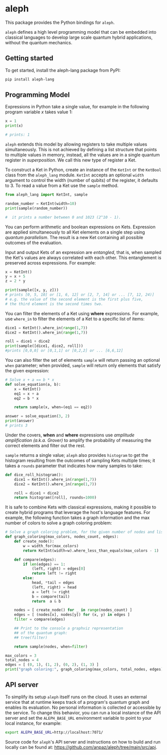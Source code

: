 
# aleph

This package provides the Python bindings for `aleph`.

`aleph` defines a high level programming model that can be embedded into classical languages to develop large scale quantum hybrid applications, without the quantum mechanics.

## Getting started

To get started, install the aleph-lang package from PyPI:

```bash
pip install aleph-lang
```


## Programming Model

Expressions in Python take a single value, for example in the following program variable $x$ takes value 1:

```python
x = 1
print(x)

# prints: 1
```

`aleph` extends this model by allowing registers to take multiple values simultaneously. This is not achieved by defining a list structure that points to multiple values in memory, instead, all the values are in a single quantum register in *superposition*. We call this new type of register a Ket. 

To construct a Ket in Python, create an instance of the `KetInt` or the `KetBool` class from the `aleph_lang` module. `KetInt` accepts an optional `width` argument to control the width (number of qubits) of the register, it defaults to 3. To read a value from a Ket use the `sample` method.

```python
from aleph_lang import KetInt, sample

random_number = KetInt(width=10)
print(sample(random_number))

#  it prints a number between 0 and 1023 (2^10 - 1).
```

You can perform arithmetic and boolean expressions on Kets. Expression are applied simultaneously to all Ket elements on a single step using *quantum parallelism*. The result is a new Ket containing all possible outcomes of the evaluation.

Input and output Kets of an expression are *entangled*, that is, when sampled the Ket's values are always correlated with each other. This entanglement is preserved across expressions. For example:

```python
x = KetInt()
y = x + 5
z = 2 * y

print(sample([x, y, z]))
# prints [0, 5, 10] or [1, 6, 12] or [2, 7, 14] or ... [7, 12, 24)]
# e.g. the value of the second element is the first plus five, 
# the third element is the second times two.
```

You can filter the elements of a Ket using **where** expressions. For example, use `where_in` to filter the elements of a Ket to a specific list of items:

```python
dice1 = KetInt().where_in(range(1,7))
dice2 = KetInt().where_in(range(1,7))

roll = dice1 + dice2
print(sample([dice1, dice2, roll]))
#prints [0,0,0] or [0,1,1] or [0,2,2] or ... [6,6,12]
```

You can also filter the set of elements `sample` will return passing an optional `when` parameter; when provided, `sample` will return only elements that satisfy the given expression:

```python
# Solve x + a == b * x 
def solve_equation(a, b):
    x = KetInt()
    eq1 = x + a
    eq2 = b * x

    return sample(x, when=(eq1 == eq2))

answer = solve_equation(3, 2)
print(answer)
# prints 3
```

Under the covers, **when** and **where** expressions use *amplitude amplification (a.k.a. Grover)* to amplify the probability of measuring the correct elements and filter out the rest.

`sample` returns a single value; `aleph` also provides `histogram` to get the histogram resulting from the outcomes of sampling Kets multiple times; it takes a `rounds` parameter that indicates how many samples to take:

```python
def dice_roll_histogram():
    dice1 = KetInt().where_in(range(1,7))
    dice2 = KetInt().where_in(range(1,7))

    roll = dice1 + dice2
    return histogram([roll], rounds=1000)
```


It is safe to combine Kets with classical expressions, making it possible to create hybrid programs that leverage the host's language features. For example, the following function takes a graph information and the max number of colors to solve a graph coloring problem:

```python
# Solve a graph coloring problem, for the given number of nodes and list of edges.
def graph_coloring(max_colors, nodes_count, edges):
    def create_node():
        w = width_for(max_colors)
        return KetInt(width=w).where_less_than_equals(max_colors - 1)

    def compare(edges):
        if len(edges) == 1:
            (left, right) = edges[0] 
            return left != right
        else:
            head, *tail = edges
            (left, right) = head
            a = left != right
            b = compare(tail)
            return  a & b

    nodes = [ create_node() for _ in range(nodes_count) ]
    edges = [ (nodes[x], nodes[y]) for (x, y) in edges ]
    filter = compare(edges)

    ## Print to the console a graphviz representation
    ## of the quantum graph:
    ## tree(filter)

    return sample(nodes, when=filter)

max_colors = 3
total_nodes = 4
edges = [ (0, 1), (1, 2), (0, 2), (1, 3) ]
print("graph coloring:", graph_coloring(max_colors, total_nodes, edges))
```


## API server

To simplify its setup `aleph` itself runs on the cloud. It uses an external service that at runtime keeps track of a program's quantum graph and enables its evaluation. No personal information is collected or accessible by the service. To change this behavior, you can run a local instance of the API server and set the `ALEPH_BASE_URL` environment variable to point to your local instance, for example:

```bash
export ALEPH_BASE_URL=http://localhost:7071/
```

Source code for `aleph`'s API server and instructions on how to build and run locally can be found at: https://github.com/anpaz/aleph/tree/main/src/api. 
